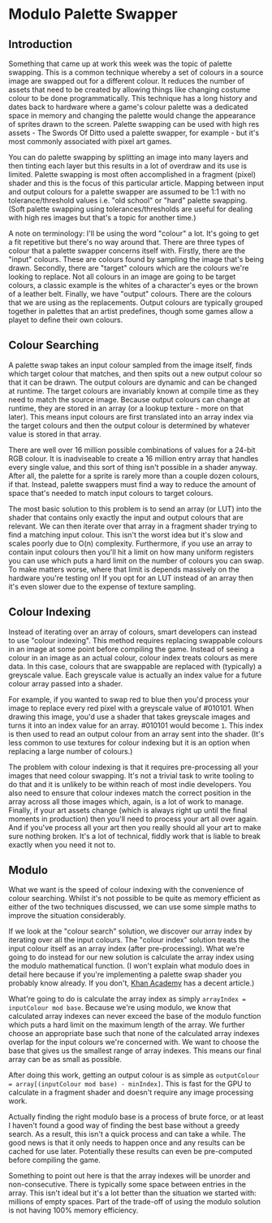 # Modulo Palette Swapper

## Introduction

Something that came up at work this week was the topic of palette swapping. This is a common technique whereby a set of colours in a source image are swapped out for a different colour. It reduces the number of assets that need to be created by allowing things like changing costume colour to be done programmatically. This technique has a long history and dates back to hardware where a game's colour palette was a dedicated space in memory and changing the palette would change the appearance of sprites drawn to the screen. Palette swapping can be used with high res assets - The Swords Of Ditto used a palette swapper, for example - but it's most commonly associated with pixel art games.

You can do palette swapping by splitting an image into many layers and then tinting each layer but this results in a lot of overdraw and its use is limited. Palette swapping is most often accomplished in a fragment (pixel) shader and this is the focus of this particular article. Mapping between input and output colours for a palette swapper are assumed to be 1:1 with no tolerance/threshold values i.e. "old school" or "hard" palette swapping. (Soft palette swapping using tolerances/thresholds are useful for dealing with high res images but that's a topic for another time.)

A note on terminology: I'll be using the word "colour" a lot. It's going to get a fit repetitive but there's no way around that. There are three types of colour that a palette swapper concerns itself with. Firstly, there are the "input" colours. These are colours found by sampling the image that's being drawn. Secondly, there are "target" colours which are the colours we're looking to replace. Not all colours in an image are going to be target colours, a classic example is the whites of a character's eyes or the brown of a leather belt. Finally, we have "output" colours. There are the colours that we are using as the replacements. Output colours are typically grouped together in palettes that an artist predefines, though some games allow a playet to define their own colours.

## Colour Searching

A palette swap takes an input colour sampled from the image itself, finds which target colour that matches, and then spits out a new output colour so that it can be drawn. The output colours are dynamic and can be changed at runtime. The target colours are invariably known at compile time as they need to match the source image. Because output colours can change at runtime, they are stored in an array (or a lookup texture - more on that later). This means input colours are first translated into an array index via the target colours and then the output colour is determined by whatever value is stored in that array. 

There are well over 16 million possible combinations of values for a 24-bit RGB colour. It is inadviseable to create a 16 million entry array that handles every single value, and this sort of thing isn't possible in a shader anyway. After all, the palette for a sprite is rarely more than a couple dozen colours, if that. Instead, palette swappers must find a way to reduce the amount of space that's needed to match input colours to target colours.

The most basic solution to this problem is to send an array (or LUT) into the shader that contains only exactly the input and output colours that are relevant. We can then iterate over that array in a fragment shader trying to find a matching input colour. This isn't the worst idea but it's slow and scales poorly due to O(n) complexity. Furthermore, if you use an array to contain input colours then you'll hit a limit on how many uniform registers you can use which puts a hard limit on the number of colours you can swap. To make matters worse, where that limit is depends massively on the hardware you're testing on! If you opt for an LUT instead of an array then it's even slower due to the expense of texture sampling.

## Colour Indexing

Instead of iterating over an array of colours, smart developers can instead to use "colour indexing". This method requires replacing swappable colours in an image at some point before compiling the game. Instead of seeing a colour in an image as an actual colour, colour index treats colours as mere data. In this case, colours that are swappable are replaced with (typically) a greyscale value. Each greyscale value is actually an index value for a future colour array passed into a shader.

For example, if you wanted to swap red to blue then you'd process your image to replace every red pixel with a greyscale value of #010101. When drawing this image, you'd use a shader that takes greyscale images and turns it into an index value for an array. #010101 would become `1`. This index is then used to read an output colour from an array sent into the shader. (It's less common to use textures for colour indexing but it is an option when replacing a large number of colours.)

The problem with colour indexing is that it requires pre-processing all your images that need colour swapping. It's not a trivial task to write tooling to do that and it is unlikely to be within reach of most indie developers. You also need to ensure that colour indexes match the correct position in the array across all those images which, again, is a lot of work to manage. Finally, if your art assets change (which is always right up until the final moments in production) then you'll need to process your art all over again. And if you've process all your art then you really should all your art to make sure nothing broken. It's a lot of technical, fiddly work that is liable to break exactly when you need it not to.

## Modulo

What we want is the speed of colour indexing with the convenience of colour searching. Whilst it's not possible to be quite as memory efficient as either of the two techniques discussed, we can use some simple maths to improve the situation considerably.

If we look at the "colour search" solution, we discover our array index by iterating over all the input colours. The "colour index" solution treats the input colour itself as an array index (after pre-processing). What we're going to do instead for our new solution is calculate the array index using the modulo mathematical function. (I won't explain what modulo does in detail here because if you're implementing a palette swap shader you probably know already. If you don't, [Khan Academy](https://www.khanacademy.org/computing/computer-science/cryptography/modarithmetic/a/what-is-modular-arithmetic) has a decent article.)

What're going to do is calculate the array index as simply `arrayIndex = inputColour mod base`. Because we're using modulo, we know that calculated array indexes can never exceed the base of the modulo function which puts a hard limit on the maximum length of the array. We further choose an appropriate base such that none of the calculated array indexes overlap for the input colours we're concerned with. We want to choose the base that gives us the smallest range of array indexes. This means our final array can be as small as possible.

After doing this work, getting an output colour is as simple as `outputColour = array[(inputColour mod base) - minIndex]`. This is fast for the GPU to calculate in a fragment shader and doesn't require any image processing work.

Actually finding the right modulo base is a process of brute force, or at least I haven't found a good way of finding the best base without a greedy search. As a result, this isn't a quick process and can take a while. The good news is that it only needs to happen once and any results can be cached for use later. Potentially these results can even be pre-computed before compiling the game.

Something to point out here is that the array indexes will be unorder and non-consecutive. There is typically some space between entries in the array. This isn't ideal but it's a lot better than the situation we started with: millions of empty spaces. Part of the trade-off of using the modulo solution is not having 100% memory efficiency.
